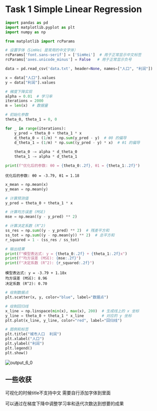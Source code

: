 # Task 1 Simple Linear Regression


```python
import pandas as pd
import matplotlib.pyplot as plt
import numpy as np

from matplotlib import rcParams

# 设置字体（SimHei 是常用的中文字体）
rcParams['font.sans-serif'] = ['SimHei']  # 用于正常显示中文标签
rcParams['axes.unicode_minus'] = False   # 用于正常显示负号
```


```python
data = pd.read_csv('data.txt', header=None, names=["人口", "利润"])
```


```python
x = data["人口"].values
y = data["利润"].values
```


```python
# 梯度下降实现
alpha = 0.01  # 学习率
iterations = 2000
m = len(x)  # 数据量

# 初始化参数
theta_0, theta_1 = 0, 0

for _ in range(iterations):
    y_pred = theta_0 + theta_1 * x
    d_theta_0 = (1/m) * np.sum(y_pred - y)  # θ0 的偏导
    d_theta_1 = (1/m) * np.sum((y_pred - y) * x)  # θ1 的偏导
    
    theta_0 -= alpha * d_theta_0
    theta_1 -= alpha * d_theta_1

print(f"优化后的参数: θ0 = {theta_0:.2f}, θ1 = {theta_1:.2f}")

```

    优化后的参数: θ0 = -3.79, θ1 = 1.18
    


```python
x_mean = np.mean(x)
y_mean = np.mean(y)

# 计算预测值
y_pred = theta_0 + theta_1 * x

# 计算均方误差 (MSE)
mse = np.mean((y - y_pred) ** 2)

# 计算决定系数 (R^2)
ss_res = np.sum((y - y_pred) ** 2)  # 残差平方和
ss_tot = np.sum((y - np.mean(y)) ** 2)  # 总平方和
r_squared = 1 - (ss_res / ss_tot)

# 输出结果
print(f"模型表达式: y = {theta_0:.2f} + {theta_1:.2f}x")
print(f"均方误差 (MSE): {mse:.2f}")
print(f"决定系数 (R^2): {r_squared:.2f}")
```

    模型表达式: y = -3.79 + 1.18x
    均方误差 (MSE): 8.96
    决定系数 (R^2): 0.70
    


```python
# 绘制数据点
plt.scatter(x, y, color="blue", label="数据点")

# 绘制回归线
x_line = np.linspace(min(x), max(x), 200)  # 生成线上的 x 坐标
y_line = theta_0 + theta_1 * x_line        # 对应的 y 坐标
plt.plot(x_line, y_line, color="red", label="回归线")

# 图例和标签
plt.title("城市人口  利润")
plt.xlabel("人口")
plt.ylabel("利润")
plt.legend()
plt.show()
```


    
![output_6_0](https://github.com/user-attachments/assets/4ee487c9-cd1d-431e-8623-d383c7ae61fd)

    


## 一些收获

可视化的时候title不支持中文 需要自行添加字体到里面

可以通过在梯度下降中调整学习率和迭代次数达到想要的成果



```python

```

